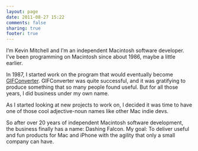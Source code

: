 ```yaml
---
layout: page
date: 2011-08-27 15:22
comments: false
sharing: true
footer: true
---
```

I’m Kevin Mitchell and I’m an independent Macintosh software developer.
I’ve been programming on Macintosh since about 1986, maybe a little
earlier.

In 1987, I started work on the program that would eventually become
[GIFConverter][]. GIFConverter was quite successful, and it was
gratifying to produce something that so many people found useful. 
But for all those years, I did business under my own name.

As I started looking at new projects to work on, I decided it was time
to have one of those cool adjective-noun names like other Mac indie
devs.

So after over 20 years of independent Macintosh software development,
the business finally has a name: Dashing Falcon. My goal: To deliver
useful and fun products for Mac and iPhone with the agility that only a
small company can have.

  [GIFConverter]: /about-gifconverter/ "GIFConverter"

